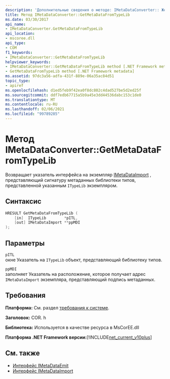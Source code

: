 ```yaml
---
description: 'Дополнительные сведения о методе: IMetaDataConverter:: Жетметадатафромтипелиб'
title: Метод IMetaDataConverter::GetMetaDataFromTypeLib
ms.date: 03/30/2017
api_name:
- IMetaDataConverter.GetMetaDataFromTypeLib
api_location:
- mscoree.dll
api_type:
- COM
f1_keywords:
- IMetaDataConverter::GetMetaDataFromTypeLib
helpviewer_keywords:
- IMetaDataConverter::GetMetaDataFromTypeLib method [.NET Framework metadata]
- GetMetaDataFromTypeLib method [.NET Framework metadata]
ms.assetid: 97dc3a56-adfa-431f-889e-06a35ac84d51
topic_type:
- apiref
ms.openlocfilehash: d1ed5feb9f42ea0f8dc802c4dad527be5d2ed25f
ms.sourcegitcommit: ddf7edb67715a5b9a45e3dd44536dabc153c1de0
ms.translationtype: MT
ms.contentlocale: ru-RU
ms.lasthandoff: 02/06/2021
ms.locfileid: "99789285"
---
```

# <a name="imetadataconvertergetmetadatafromtypelib-method"></a>Метод IMetaDataConverter::GetMetaDataFromTypeLib

Возвращает указатель интерфейса на экземпляр [IMetaDataImport](imetadataimport-interface.md) , представляющий сигнатуру метаданных библиотеки типов, представленной указанным `ITypeLib` экземпляром.  
  
## <a name="syntax"></a>Синтаксис  
  
```cpp  
HRESULT GetMetaDataFromTypeLib (  
    [in]  ITypeLib        *pITL,
    [out] IMetaDataImport **ppMDI  
);  
```  
  
## <a name="parameters"></a>Параметры  

 `pITL`  
 окне Указатель на `ITypeLib` объект, представляющий библиотеку типов.  
  
 `ppMDI`  
 заполняет Указатель на расположение, которое получает адрес `IMetaDataImport` экземпляра, представляющий подпись метаданных.  
  
## <a name="requirements"></a>Требования  

 **Платформа:** См. раздел [требования к системе](../../get-started/system-requirements.md).  
  
 **Заголовок:** COR. h  
  
 **Библиотека:** Используется в качестве ресурса в MsCorEE.dll  
  
 **Платформа .NET Framework версии:**[!INCLUDE[net_current_v10plus](../../../../includes/net-current-v10plus-md.md)]  
  
## <a name="see-also"></a>См. также

- [Интерфейс IMetaDataEmit](imetadataemit-interface.md)
- [Интерфейс IMetaDataImport](imetadataimport-interface.md)
